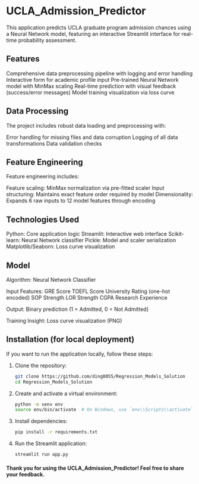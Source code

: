 # UCLA_Admission_Predictor
This application predicts UCLA graduate program admission chances using a Neural Network model, featuring an interactive Streamlit interface for real-time probability assessment.

## Features
Comprehensive data preprocessing pipeline with logging and error handling
Interactive form for academic profile input
Pre-trained Neural Network model with MinMax scaling
Real-time prediction with visual feedback (success/error messages)
Model training visualization via loss curve

## Data Processing
The project includes robust data loading and preprocessing with:

Error handling for missing files and data corruption
Logging of all data transformations
Data validation checks

## Feature Engineering
Feature engineering includes:

Feature scaling: MinMax normalization via pre-fitted scaler
Input structuring: Maintains exact feature order required by model
Dimensionality: Expands 6 raw inputs to 12 model features through encoding

## Technologies Used
Python: Core application logic
Streamlit: Interactive web interface
Scikit-learn: Neural Network classifier
Pickle: Model and scaler serialization
Matplotlib/Seaborn: Loss curve visualization

## Model
Algorithm: Neural Network Classifier

Input Features:
GRE Score
TOEFL Score
University Rating (one-hot encoded)
SOP Strength
LOR Strength
CGPA
Research Experience

Output: Binary prediction (1 = Admitted, 0 = Not Admitted)

Training Insight: Loss curve visualization (PNG)

## Installation (for local deployment)
If you want to run the application locally, follow these steps:

1. Clone the repository:
   ```bash
   git clone https://github.com/ding0055/Regression_Models_Solution
   cd Regression_Models_Solution

2. Create and activate a virtual environment:
   ```bash
   python -m venv env
   source env/bin/activate  # On Windows, use `env\\Scripts\\activate`

3. Install dependencies:
   ```bash
   pip install -r requirements.txt

4. Run the Streamlit application:
   ```bash
   streamlit run app.py

#### Thank you for using the UCLA_Admission_Predictor! Feel free to share your feedback.
